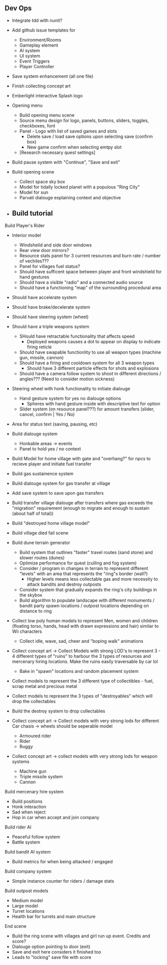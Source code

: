 Dev Ops
---
- Integrate tdd with nunit?
- Add github issue templates for 
  - Environment/Rooms
  - Gameplay element
  - AI system
  - UI system
  - Event Triggers
  - Player Controller
- Save system enhancement (all one file)
- Finish collecting concept art


- Emberlight interactive Splash logo
- Opening menu
  - Build opening menu scene
  - Source menu design for logo, panels, buttons, sliders, toggles, checkboxes, font
  - Panel - Logo with list of saved games and slots
    - Delete save / load save options upon selecting save (confirm box)
    - New game confirm when selecting emtpy slot
  - [Research necessary quest settings]
- Build pause system with "Continue", "Save and exit"

- Build opening scene
  - Collect space sky box
  - Model for tidally locked planet with a populous "Ring City"
  - Model for sun
  - Parvati dialouge explaining context and objective

- Build tutorial
  - 

Build Player's Rider
  - Interior model
    - Windsheild and side door windows
    - Rear view door mirrors?
    - Resource stats panel for 3 current resources and burn rate / number of vechiles???
    - Panel for villages fuel status?
    - Should have sufficent space between player and front windshield for hand gestures
    - Should have a visible "radio" and a connected audio source
    - Should have a functioning "map" of the surrounding procedural area
  - Should have accelerate system
  - Should have brake/decelerate system
  - Should have steering system (wheel)
  - Should have a triple weapons system
    - SHould have retractable functionality that affects speed
      - Deployed weapons causes a dot to appear on display to indicate firing reticle
    - Should have swapable functionlity to use all weapon types (machine gun, missile, cannon)
    - Should have a firing and cooldown system for all 3 weapon types
      - Should have 3 different particle effects for shots and explosions
    - Should have a camera follow system to shoot in different directions / angles??? (Need to consider motion sickness)
  - Steering wheel with honk functionality to initiate dialouge
    - Hand gesture system for yes no dialouge options
      - Spheres with hand gesture inside with descriptive text for option
    - Slider system (on resource panel???) for amount transfers (slider, cancel, confirm | Yes / No)
  - Area for status text (saving, pausing, etc)

- Build dialouge system
  - Honkable areas -> events
  - Panel to hold yes / no context

- Build Model for home village with gate and "overhang?" for npcs to recieve player and initiate fuel transfer
- Build gas sustainence system
- Build dialouge system for gas transfer at village
- Add save system to save upon gas transfers
- Build transfer village dialouge after transfers where gas exceeds the "migration" requirement (enough to migrate and enough to sustain (about half of total))
- Build "destroyed home village model"
- Build village died fail scene 

- Build dune terrain generator
  - Build system that outlines "faster" travel routes (sand stone) and slower routes (dunes)
  - Optimize performance for quest (culling and fog system)
  - Consider / program in changes in terrain to represent different "levels" with an area that represents the "ring"s border (wall?)
    - Higher levels means less collectable gas and more necessity to attack bandits and destroy outposts
  - Consider system that gradually expands the ring's city buildings in the skybox
  - Build algorithm to populate landscape with different monuments / bandit party spawn locations / outpost locations depending on distance to ring


- Collect low poly human models to represent Men, women and children (floating torso, hands, head with drawn expressions and hair) similar to Wii characters
    - Collect idle, wave, sad, cheer and "boping walk" animations

- Collect concept art -> Collect Models with strong LOD's to represent 3 - 4 different types of "ruins" to harbour the 3 types of resources and mercenary hiring locations. Make the ruins easily traversable by car lol
  - Bake in "spawn" locations and random placement system
- Collect models to represent the 3 different type of collectibles - fuel, scrap metal and precious metal
- Collect models to represent the 3 types of "destroyables" which will drop the collectables
- Build the destroy system to drop collectables

- Collect concept art -> Collect models with very strong lods for different Car chasis -> wheels should be seperable model
  - Armoured rider
  - Rider
  - Buggy

- Collect concept art -> collect models with very strong lods for weapon systems
  - Machine gun
  - Triple missile system
  - Cannon

Build mercenary hire system
  - Build positions
  - Honk interaction
  - Sad when reject
  - Hop in car when accept and join company

Build rider AI
  - Peaceful follow system
  - Battle system

Build bandit AI system
  - Build metrics for when being attacked / engaged

Build company system
  - Simple instance counter for riders / damage stats


Build outpost models
  - Medium model
  - Large model
  - Turret locations
  - Health bar for turrets and main structure

End scene
  - Build the ring scene with villages and girl run up event. Credits and score?
  - Dialouge option pointing to door (exit)
  - Save and exit here considers it finished too
  - Leads to "locking" save file with score